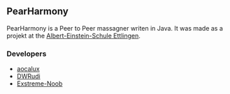 ## PearHarmony
PearHarmony is a Peer to Peer massagner writen in Java. It was made as a projekt at the [Albert-Einstein-Schule Ettlingen](https://aesettlingen.de).

### Developers
- [aocalux](https://github.com/aocalux)  
- [DWRudi](https://github.com/DWRudi)  
- [Exstreme-Noob](https://github.com/Exstreme-Noob)  
